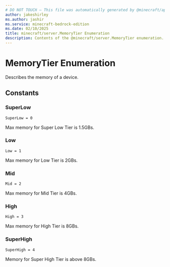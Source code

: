 ```yaml
---
# DO NOT TOUCH — This file was automatically generated by @minecraft/api-docs-generator, to report problems file an issue at https://github.com/Mojang/minecraft-scripting-libraries
author: jakeshirley
ms.author: jashir
ms.service: minecraft-bedrock-edition
ms.date: 02/10/2025
title: minecraft/server.MemoryTier Enumeration
description: Contents of the @minecraft/server.MemoryTier enumeration.
---
```

# MemoryTier Enumeration

Describes the memory of a device.

## Constants
### **SuperLow**
`SuperLow = 0`

Max memory for Super Low Tier is 1.5GBs.
### **Low**
`Low = 1`

 Max memory for Low Tier is 2GBs.
### **Mid**
`Mid = 2`

Max memory for Mid Tier is 4GBs.
### **High**
`High = 3`

Max memory for High Tier is 8GBs.
### **SuperHigh**
`SuperHigh = 4`

Memory for Super High Tier is above 8GBs.
